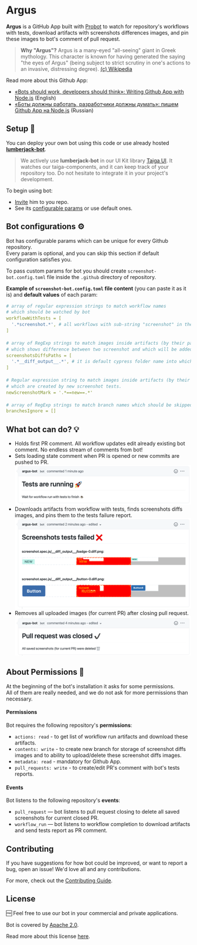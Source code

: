 # Argus

**Argus** is a GitHub App built with [Probot](https://github.com/probot/probot)
to watch for repository's workflows with tests, download artifacts with screenshots differences images,
and pin these images to bot's comment of pull request.

> **Why "Argus"?** Argus is a many-eyed "all-seeing" giant in Greek mythology.
> This character is known for having generated the saying "the eyes of Argus"
> (being subject to strict scrutiny in one's actions to an invasive, distressing degree).
> [(c) Wikipedia](https://en.wikipedia.org/wiki/Argus_Panoptes)

Read more about this Github App:

-   [«Bots should work, developers should think»: Writing Github App with Node.js](https://medium.com/its-tinkoff/bots-should-work-developers-should-think-writing-github-app-with-node-js-2e8eb049d7e4) (English)
-   [«Боты должны работать, разработчики должны думать»: пишем Github App на Node.js](https://habr.com/ru/company/tinkoff/blog/580936/) (Russian)

## Setup :rocket:

You can deploy your own bot using this code
or use already hosted **[lumberjack-bot](https://github.com/apps/lumberjack-bot)**.

> We actively use **lumberjack-bot** in our UI Kit library [Taiga UI](https://github.com/TinkoffCreditSystems/taiga-ui).
> It watches our taiga-components, and it can keep track of your repository too.
> Do not hesitate to integrate it in your project's development.

To begin using bot:

-   [Invite](https://github.com/apps/lumberjack-bot/installations/new) him to you repo.
-   See its [configurable params](#bot-configurations-gear) or use default ones.

## Bot configurations :gear:

Bot has configurable params which can be unique for every Github repository.<br>
Every param is optional, and you can skip this section if default configuration satisfies you.

To pass custom params for bot you should create `screenshot-bot.config.toml` file inside the `.github` directory of repository.

**Example of `screenshot-bot.config.toml` file content** (you can paste it as it is) and **default values** of each param:

```yaml
# array of regular expression strings to match workflow names
# which should be watched by bot
workflowWithTests = [
  '.*screenshot.*', # all workflows with sub-string "screenshot" in their names
]

# array of RegExp strings to match images inside artifacts (by their path or file name)
# which shows difference between two screenshot and which will be added to bot report comment
screenshotsDiffsPaths = [
  '.*__diff_output__.*', # it is default cypress folder name into which snapshot diffs are put
]

# Regular expression string to match images inside artifacts (by their path or file name)
# which are created by new screenshot tests.
newScreenshotMark = '.*==new==.*'

# array of RegExp strings to match branch names which should be skipped by bot
branchesIgnore = []
```

## What bot can do? :bulb:

-   Holds first PR comment.
    All workflow updates edit already existing bot comment.
    No endless stream of comments from bot!
-   Sets loading state comment when PR is opened or new commits are pushed to PR.
    ![loading-demo](.demo/loading.png)
-   Downloads artifacts from workflow with tests, finds screenshots diffs images, and pins them to the tests failure report.
    ![error-report-demo](.demo/error-report.png)
-   Removes all uploaded images (for current PR) after closing pull request.
    ![closed-pr-demo](.demo/pr-closed.png)

## About Permissions :closed_lock_with_key:

At the beginning of the bot's installation it asks for some permissions.<br>
All of them are really needed, and we do not ask for more permissions than necessary.

#### Permissions

Bot requires the following repository's **permissions**:

-   `actions: read` - to get list of workflow run artifacts and download these artifacts.
-   `contents: write` - to create new branch for storage of screenshot diffs images
    and to ability to upload/delete these screenshot diffs images.
-   `metadata: read` - mandatory for Github App.
-   `pull_requests: write` - to create/edit PR's comment with bot's tests reports.

#### Events

Bot listens to the following repository's **events**:

-   `pull_request` — bot listens to pull request closing to delete all saved screenshots for current closed PR.
-   `workflow_run` — bot listens to workflow completion to download artifacts and send tests report as PR comment.

## Contributing

If you have suggestions for how bot could be improved, or want to report a bug, open an issue!
We'd love all and any contributions.

For more, check out the [Contributing Guide](CONTRIBUTING.md).

## License

🆓 Feel free to use our bot in your commercial and private applications.

Bot is covered by [Apache 2.0](/LICENSE).

Read more about this license [here](https://choosealicense.com/licenses/apache-2.0/).
